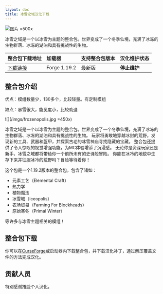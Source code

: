 ```yaml
---
layout: doc
title: 冰雪之域汉化下载
---
```


![图片 =500x](/imgs/frozenopolis2.jpg)

冰雪之域是一个以冰雪为主题的整合包。世界变成了一个冬季仙境，充满了冰冻的生物群落、冰冻的湖泊和具有挑战性的生物。

| 整合包下载地址                                                         | 加载器       | 支持整合包版本 | 汉化维护状态 |
| :--------------------------------------------------------------------- | :----------- | :------------- | :----------- |
| [下载链接](https://www.curseforge.com/minecraft/modpacks/frozenopolis) | Forge 1.19.2 | 最新版         | **停止维护** |

<DownloadLinks :methods="[
  { id: 'lanzou', text: '下载汉化', icon: '/imgs/svg/lanzou.svg', link: 'https://wulian233.lanzouu.com/ifSib2qrvq4h' },
  { id: 'bilibili', text: '专栏介绍', icon: '/imgs/svg/bilibili.svg', link: 'https://www.bilibili.com/read/cv33005621/' },
  { id: 'lazy', text: '懒汉下载', icon: '/imgs/logo/logo_64.png', link: 'https://wulian233.lanzouj.com/ibKuk1qy9rbe' }
]" />

## 整合包介绍

优点：模组数量少，130多个，比较轻量。有定制模组

缺点：暴雪很大，能见度小，比较劝退

![](/imgs/frozenopolis.jpg =450x)

冰雪之域是一个以冰雪为主题的整合包。世界变成了一个冬季仙境，充满了冰冻的生物群落、冰冻的湖泊和具有挑战性的生物。
玩家将勇敢地穿越冰封的荒野，发现新的工具、武器和盔甲，并探索古老的冰雪神庙寻找隐藏的宝藏。
整合包还提供了令人惊叹的视觉增强功能，为MC体验增添了沉浸感。
无论你是资深玩家还是新手，冰雪之域都将带给你一个前所未有的史诗般冒险。
你能在冰冷的地貌中生存下来并征服冰冷的荒野吗？冒险等待着你！

这个包是一个1.19.2版本的整合包，包含了诸如：

- 元素工艺（Elemental Craft）
- 热力学
- 植物魔法
- 冰雪城（Iceopolis）
- 农场贸易（Farming For Blockheads）
- 原始寒冬（Primal Winter）

等许多与冰雪主题相关的模组！

## 整合包下载

你可以在[CurseForge](https://www.curseforge.com/minecraft/modpacks/frozenopolis)或启动器内下载整合包，并下载汉化补丁，通过解压覆盖文件的方法完成汉化。

## 贡献人员

特别感谢捂脸个人汉化。

<DocSupport />
